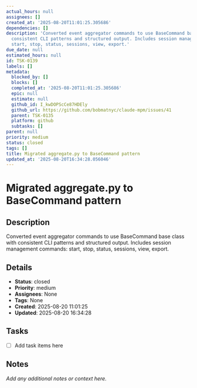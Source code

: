 ```yaml
---
actual_hours: null
assignees: []
created_at: '2025-08-20T11:01:25.305686'
dependencies: []
description: 'Converted event aggregator commands to use BaseCommand base class with
  consistent CLI patterns and structured output. Includes session management commands:
  start, stop, status, sessions, view, export.'
due_date: null
estimated_hours: null
id: TSK-0139
labels: []
metadata:
  blocked_by: []
  blocks: []
  completed_at: '2025-08-20T11:01:25.305686'
  epic: null
  estimate: null
  github_id: I_kwDOPScCe87HDEly
  github_url: https://github.com/bobmatnyc/claude-mpm/issues/41
  parent: TSK-0135
  platform: github
  subtasks: []
parent: null
priority: medium
status: closed
tags: []
title: Migrated aggregate.py to BaseCommand pattern
updated_at: '2025-08-20T16:34:28.056046'
---
```


# Migrated aggregate.py to BaseCommand pattern

## Description
Converted event aggregator commands to use BaseCommand base class with consistent CLI patterns and structured output. Includes session management commands: start, stop, status, sessions, view, export.

## Details
- **Status**: closed
- **Priority**: medium
- **Assignees**: None
- **Tags**: None
- **Created**: 2025-08-20 11:01:25
- **Updated**: 2025-08-20 16:34:28

## Tasks
- [ ] Add task items here

## Notes
_Add any additional notes or context here._
